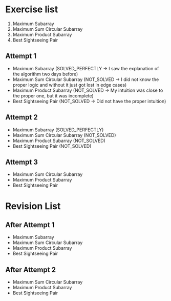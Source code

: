# Exercise list
1. Maximum Subarray 
2. Maximum Sum Circular Subarray 
3. Maximum Product Subarray 
4. Best Sightseeing Pair

## Attempt 1
* Maximum Subarray (SOLVED_PERFECTLY -> I saw the explanation of the algorithm two days before)
* Maximum Sum Circular Subarray (NOT_SOLVED -> I did not know the proper logic and without it just got lost in edge cases)
* Maximum Product Subarray (NOT_SOLVED -> My intuition was close to the proper one, but it was incomplete)
* Best Sightseeing Pair (NOT_SOLVED -> Did not have the proper intuition)

## Attempt 2
* Maximum Subarray (SOLVED_PERFECTLY)
* Maximum Sum Circular Subarray (NOT_SOLVED)
* Maximum Product Subarray (NOT_SOLVED)
* Best Sightseeing Pair (NOT_SOLVED)

## Attempt 3
* Maximum Sum Circular Subarray
* Maximum Product Subarray
* Best Sightseeing Pair

# Revision List
## After Attempt 1
* Maximum Subarray
* Maximum Sum Circular Subarray
* Maximum Product Subarray
* Best Sightseeing Pair

## After Attempt 2
* Maximum Sum Circular Subarray
* Maximum Product Subarray
* Best Sightseeing Pair